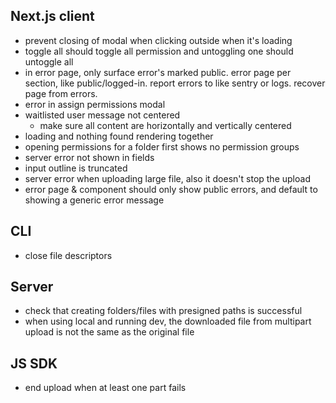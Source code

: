 ## Next.js client

- prevent closing of modal when clicking outside when it's loading
- toggle all should toggle all permission and untoggling one should untoggle all
- in error page, only surface error's marked public. error page per section,
  like public/logged-in. report errors to like sentry or logs. recover page from errors.
- error in assign permissions modal
- waitlisted user message not centered
  - make sure all content are horizontally and vertically centered
- loading and nothing found rendering together
- opening permissions for a folder first shows no permission groups
- server error not shown in fields
- input outline is truncated
- server error when uploading large file, also it doesn't stop the upload
- error page & component should only show public errors, and default to showing a generic error message

## CLI

- close file descriptors

## Server

- check that creating folders/files with presigned paths is successful
- when using local and running dev, the downloaded file from multipart upload is not the same as the original file

## JS SDK

- end upload when at least one part fails
